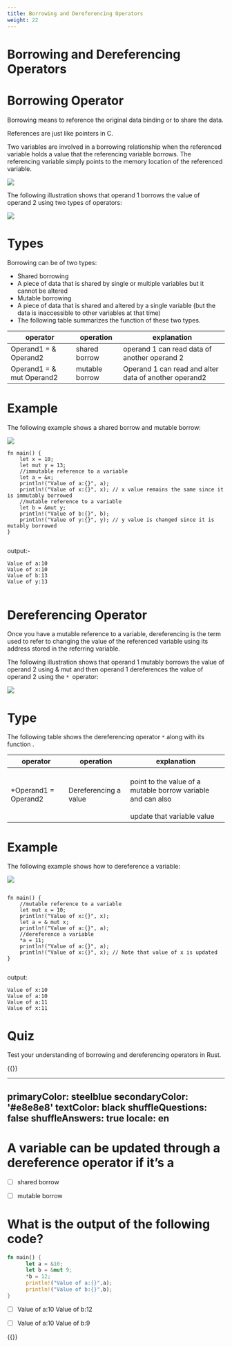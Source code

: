 ```yaml
---
title: Borrowing and Dereferencing Operators
weight: 22
---
```


# Borrowing and Dereferencing Operators

# Borrowing Operator

Borrowing means to reference the original data binding or to share the data.

References are just like pointers in C.

Two variables are involved in a borrowing relationship when the referenced variable holds a value that the referencing variable borrows. 
The referencing variable simply points to the memory location of the referenced variable.

![](/img/diagrams/33.mem_ref_var.png)

The following illustration shows that operand 1 borrows the value of operand 2 using two types of operators:

![](/img/diagrams/35.operator_mem.png)

# Types 

Borrowing can be of two types:
   - Shared borrowing
   - A piece of data that is shared by single or multiple variables but it cannot be altered
   - Mutable borrowing
   - A piece of data that is shared and altered by a single variable (but the data is inaccessible to other variables at that time)
   - The following table summarizes the function of these two types.
   
  
| operator 	| operation  	| explanation 	|
|-	|-	|-	|
| Operand1 = & Operand2<br> 	| shared borrow  	| operand 1 can read data of  another operand 2   	|
| Operand1 = & mut Operand2  	| mutable borrow  	| Operand 1 can read and alter data of another operand2  	| 

# Example 
The following example shows a shared borrow and mutable borrow:

![](/img/diagrams/36.shared_mutable.png)

```
fn main() {
    let x = 10;
    let mut y = 13;
    //immutable reference to a variable
    let a = &x;
    println!("Value of a:{}", a); 
    println!("Value of x:{}", x); // x value remains the same since it is immutably borrowed
    //mutable reference to a variable
    let b = &mut y;
    println!("Value of b:{}", b);
    println!("Value of y:{}", y); // y value is changed since it is mutably borrowed
}


```
output:- 
```
Value of a:10
Value of x:10
Value of b:13
Value of y:13
 
```
# Dereferencing Operator 

Once you have a mutable reference to a variable, dereferencing is the term used to refer to changing the value of the referenced variable using its address stored in the referring variable.

The following illustration shows that operand 1 mutably borrows the value of operand 2 using & mut and then operand 1 dereferences the value of operand 2 using the `* `operator:

![](/img/diagrams/37.derefrencing-op.png)

# Type 

The following table shows the dereferencing operator `*` along with its function .

| operator 	| operation  	| explanation 	|
|-	|-	|-	|
| *Operand1 = Operand2<br> 	| Dereferencing a value   	| <br>point to the value of a mutable borrow variable and can also <br><br>update that variable value  	|


# Example 
The following example shows how to dereference a variable:

![](/img/diagrams/38.dereferencing.png)

```

fn main() {
    //mutable reference to a variable
    let mut x = 10;
    println!("Value of x:{}", x);
    let a = & mut x;
    println!("Value of a:{}", a);
    //dereference a variable
    *a = 11;
    println!("Value of a:{}", a);
    println!("Value of x:{}", x); // Note that value of x is updated
}


```
output:

```
Value of x:10
Value of a:10
Value of a:11
Value of x:11

```

# Quiz 

Test your understanding of borrowing and dereferencing operators in Rust.

{{<quizdown>}}

---
primaryColor: steelblue
secondaryColor: '#e8e8e8'
textColor: black
shuffleQuestions: false
shuffleAnswers: true
locale: en
---

# A variable can be updated through a dereference operator if it’s a <br>
- [ ] shared borrow 
- [ ] mutable borrow 


# What is the output of the following code? 

```rust
fn main() {
      let a = &10;
      let b = &mut 9;
      *b = 12;
      println!("Value of a:{}",a);
      println!("Value of b:{}",b);   
}

```

- [ ] Value of a:10 
      Value of b:12 
  
- [ ] Value of a:10 
      Value of b:9 
   
   


{{</quizdown>}}

